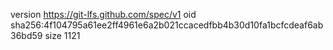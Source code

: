 version https://git-lfs.github.com/spec/v1
oid sha256:4f104795a61ee2ff4961e6a2b021ccacedfbb4b30d10fa1bcfcdeaf6ab36bd59
size 1121
